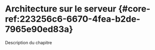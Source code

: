 # Architecture sur le serveur {#core-ref:223256c6-6670-4fea-b2de-7965e90ed83a}

<div class="fixme">Description du chapitre</div>